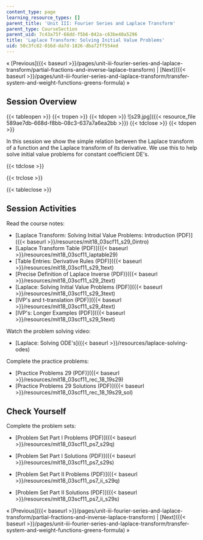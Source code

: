 ```yaml
---
content_type: page
learning_resource_types: []
parent_title: 'Unit III: Fourier Series and Laplace Transform'
parent_type: CourseSection
parent_uid: 7c43a75f-68dd-f5b6-042a-c63be40a5296
title: 'Laplace Transform: Solving Initial Value Problems'
uid: 50c3fc82-016d-da7d-1826-dba72ff554ed
---
```


« [Previous]({{< baseurl >}}/pages/unit-iii-fourier-series-and-laplace-transform/partial-fractions-and-inverse-laplace-transform) | [Next]({{< baseurl >}}/pages/unit-iii-fourier-series-and-laplace-transform/transfer-system-and-weight-functions-greens-formula) »

Session Overview
----------------

{{< tableopen >}}
{{< tropen >}}
{{< tdopen >}}
![s29.jpg]({{< resource_file 589ae7db-668d-f8bb-08c3-637a7a6ea2bb >}})
{{< tdclose >}}
{{< tdopen >}}


In this session we show the simple relation between the Laplace transform of a function and the Laplace transform of its derivative. We use this to help solve initial value problems for constant coefficient DE's.


{{< tdclose >}}

{{< trclose >}}

{{< tableclose >}}

Session Activities
------------------

Read the course notes:

*   [Laplace Transform: Solving Initial Value Problems: Introduction (PDF)]({{< baseurl >}}/resources/mit18_03scf11_s29_0intro)
*   [Laplace Transform Table (PDF)]({{< baseurl >}}/resources/mit18_03scf11_laptable29)
*   [Table Entries: Derivative Rules (PDF)]({{< baseurl >}}/resources/mit18_03scf11_s29_1text)
*   [Precise Definition of Laplace Inverse (PDF)]({{< baseurl >}}/resources/mit18_03scf11_s29_2text)
*   [Laplace: Solving Initial Value Problems (PDF)]({{< baseurl >}}/resources/mit18_03scf11_s29_3text)
*   [IVP's and t-translation (PDF)]({{< baseurl >}}/resources/mit18_03scf11_s29_4text)
*   [IVP's: Longer Examples (PDF)]({{< baseurl >}}/resources/mit18_03scf11_s29_5text)

Watch the problem solving video:

*   [Laplace: Solving ODE's]({{< baseurl >}}/resources/laplace-solving-odes)

Complete the practice problems:

*   [Practice Problems 29 (PDF)]({{< baseurl >}}/resources/mit18_03scf11_rec_18_19s29)
*   [Practice Problems 29 Solutions (PDF)]({{< baseurl >}}/resources/mit18_03scf11_rec_18_19s29_sol)

Check Yourself
--------------

Complete the problem sets:

*   [Problem Set Part I Problems (PDF)]({{< baseurl >}}/resources/mit18_03scf11_ps7_s29q)
*   [Problem Set Part I Solutions (PDF)]({{< baseurl >}}/resources/mit18_03scf11_ps7_s29s)
  
*   [Problem Set Part II Problems (PDF)]({{< baseurl >}}/resources/mit18_03scf11_ps7_ii_s29q)
*   [Problem Set Part II Solutions (PDF)]({{< baseurl >}}/resources/mit18_03scf11_ps7_ii_s29s)

« [Previous]({{< baseurl >}}/pages/unit-iii-fourier-series-and-laplace-transform/partial-fractions-and-inverse-laplace-transform) | [Next]({{< baseurl >}}/pages/unit-iii-fourier-series-and-laplace-transform/transfer-system-and-weight-functions-greens-formula) »
